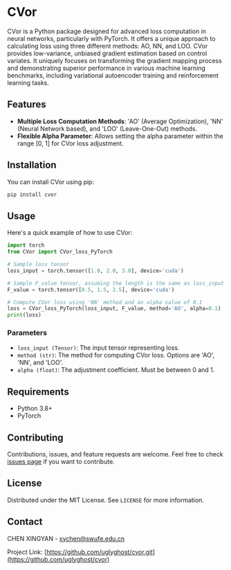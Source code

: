 # CVor

CVor is a Python package designed for advanced loss computation in neural networks, particularly with PyTorch. 
It offers a unique approach to calculating loss using three different methods: AO, NN, and LOO. 
CVor provides low-variance, unbiased gradient estimation based on control variates.
It uniquely focuses on transforming the gradient mapping process and demonstrating superior performance in various machine learning benchmarks, including variational autoencoder training and reinforcement learning tasks.

## Features

- **Multiple Loss Computation Methods**: 'AO' (Average Optimization), 'NN' (Neural Network based), and 'LOO' (Leave-One-Out) methods.
- **Flexible Alpha Parameter**: Allows setting the alpha parameter within the range [0, 1] for CVor loss adjustment.

## Installation

You can install CVor using pip:

```bash
pip install cvor
```

## Usage

Here's a quick example of how to use CVor:

```python
import torch
from CVor import CVor_loss_PyTorch

# Sample loss tensor
loss_input = torch.tensor([1.0, 2.0, 3.0], device='cuda')

# Sample F_value tensor, assuming the length is the same as loss_input
F_value = torch.tensor([0.5, 1.5, 2.5], device='cuda')

# Compute CVor loss using 'NN' method and an alpha value of 0.1
loss = CVor_loss_PyTorch(loss_input, F_value, method='AO', alpha=0.1)
print(loss)
```

### Parameters

- `loss_input (Tensor)`: The input tensor representing loss.
- `method (str)`: The method for computing CVor loss. Options are 'AO', 'NN', and 'LOO'.
- `alpha (float)`: The adjustment coefficient. Must be between 0 and 1.

## Requirements

- Python 3.8+
- PyTorch

## Contributing

Contributions, issues, and feature requests are welcome. Feel free to check [issues page](https://github.com/yourusername/cvor/issues) if you want to contribute.

## License

Distributed under the MIT License. See `LICENSE` for more information.

## Contact

CHEN XINGYAN - xychen@swufe.edu.cn

Project Link: [https://github.com/uglyghost/cvor.git](https://github.com/uglyghost/cvor)